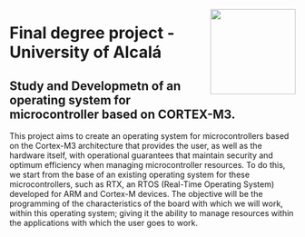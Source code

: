 <a href="https://www.uah.es/es/"><img src="https://www.uah.es/export/sites/uah/.galleries/imagenes-estructura/logo1.png_105938625.png" width="150" align="right" /></a>

# Final degree project - University of Alcalá 

## Study and Developmetn of an operating system for microcontroller based on CORTEX-M3.
This project aims to create an operating system for microcontrollers based on the Cortex-M3 architecture that provides the user, as well as the hardware itself, with operational guarantees that maintain security and optimum efficiency when managing microcontroller resources.
To do this, we start from the base of an existing operating system for these microcontrollers, such as RTX, an RTOS (Real-Time Operating System) developed for ARM and Cortex-M devices.
The objective will be the programming of the characteristics of the board with which we will work, within this operating system; giving it the ability to manage resources within the applications with which the user goes to work.